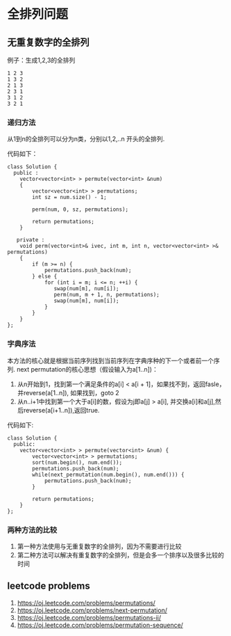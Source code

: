 # 全排列问题

## 无重复数字的全排列 
例子：生成1,2,3的全排列

    1 2 3
    1 3 2
    2 1 3
    2 3 1
    3 1 2
    3 2 1

### 递归方法
从1到n的全排列可以分为n类，分别以1,2,..n 开头的全排列.

代码如下： 

    class Solution {
      public :
        vector<vector<int> > permute(vector<int> &num)
        {
            vector<vector<int> > permutations;
            int sz = num.size() - 1;

            perm(num, 0, sz, permutations); 
        
            return permutations;
        }
    
       private :
        void perm(vector<int>& ivec, int m, int n, vector<vector<int> >& permutations)
        {
            if (m >= n) { 
                permutations.push_back(num);
            } else {
                for (int i = m; i <= n; ++i) {
                   swap(num[m], num[i]);
                   perm(num, m + 1, n, permutations);
                   swap(num[m], num[i]);
                }
            }
        }
    };

### 字典序法
本方法的核心就是根据当前序列找到当前序列在字典序种的下一个或者前一个序列. 
next permutation的核心思想（假设输入为a[1..n])： 

1. 从n开始到1，找到第一个满足条件的a[i] < a[i + 1]，如果找不到，返回fasle，并reverse(a[1..n]), 如果找到，goto 2
2. 从n..i+1中找到第一个大于a[i]的数，假设为j即a[j] > a[i], 并交换a[i]和a[j],然后reverse(a[i+1..n]),返回true.

代码如下:

    class Solution {  
      public: 
        vector<vector<int> > permute(vector<int> &num) { 
            vector<vector<int> > permutations;
            sort(num.begin(), num.end());
            permutations.push_back(num);
            while(next_permutation(num.begin(), num.end())) {
                permutations.push_back(num); 
            }
        
            return permutations;
        }   
    };

### 两种方法的比较
1. 第一种方法使用与无重复数字的全排列，因为不需要进行比较
2. 第二种方法可以解决有重复数字的全排列，但是会多一个排序以及很多比较的时间

## leetcode problems
1. <https://oj.leetcode.com/problems/permutations/>
2. <https://oj.leetcode.com/problems/next-permutation/>
3. <https://oj.leetcode.com/problems/permutations-ii/>
4. <https://oj.leetcode.com/problems/permutation-sequence/>
